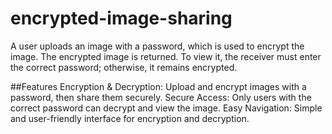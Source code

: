 # encrypted-image-sharing
A user uploads an image with a password, which is used to encrypt the image. The encrypted image is returned. To view it, the receiver must enter the correct password; otherwise, it remains encrypted.

##Features
Encryption & Decryption: Upload and encrypt images with a password, then share them securely.
Secure Access: Only users with the correct password can decrypt and view the image.
Easy Navigation: Simple and user-friendly interface for encryption and decryption.
